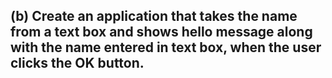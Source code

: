 
## (b) Create an application that takes the name from a text box and shows hello message along with the name entered in text box, when the user clicks the OK button.
